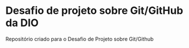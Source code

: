 # Desafio de projeto sobre Git/GitHub da DIO
Repositório criado para o Desafio de Projeto sobre Git/Github
